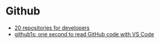 # Github

- [20 repositories for developers](https://towardsdatascience.com/20-amazing-github-repositories-every-developer-should-follow-d8ce4c728351)
- [github1s: one second to read GitHub code with VS Code](https://github.com/conwnet/github1s)
